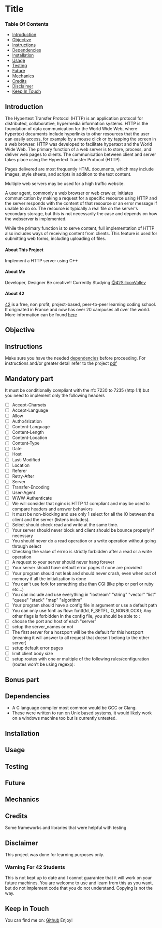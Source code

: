 # Title

### Table Of Contents
* [Introduction](#introduction)
* [Objective](#objective)
* [Instructions](#instructions)
* [Dependencies](#dependencies)
* [Installation](#installation)
* [Usage](#usage)
* [Testing](#testing) 
* [Future](#future)
* [Mechanics](#mechanics)
* [Credits](#credits)
* [Disclaimer](#disclaimer)
* [Keep In Touch](#keep-in-touch)

## Introduction  
The Hypertext Transfer Protocol (HTTP) is an application protocol for distributed, collaborative, hypermedia information systems.
HTTP is the foundation of data communication for the World Wide Web, where hypertext documents include hyperlinks to other resources that the user can easily access, for example by a mouse click or by tapping the screen in a web browser.
HTTP was developed to facilitate hypertext and the World Wide Web.
The primary function of a web server is to store, process, and deliver web pages to clients.
The communication between client and server takes place using the Hypertext Transfer Protocol (HTTP).

Pages delivered are most frequently HTML documents, which may include images, style sheets, and scripts in addition to the text content.

Multiple web servers may be used for a high traffic website.

A user agent, commonly a web browser or web crawler, initiates communication by making a request for a specific resource using HTTP and the server responds with the content of that resource or an error message if unable to do so. The resource is typically a real file on the server's secondary storage, but this is not necessarily the case and depends on how the webserver is implemented.

While the primary function is to serve content, full implementation of HTTP also includes ways of receiving content from clients. This feature is used for submitting web forms, including uploading of files.
#### About This Project
Implement a HTTP server using C++
#### About Me
Developer, Designer Be creative!! Currently Studying [@42SiliconValley][42]

#### About 42  
[42][42] is a free, non profit, project-based, peer-to-peer learning coding school. It originated in France and now has over 20 campuses all over the world. More information can be found [here][42] 

## Objective  

## Instructions
Make sure you have the needed [dependencies](#dependencies) before proceeding.
For instructions and/or greater detail refer to the project [pdf][pdf]
## Mandatory part
It must be conditionally compliant with the rfc 7230 to 7235 (http 1.1) but you need to implement only the following headers
-[ ] Accept-Charsets
-[ ] Accept-Language
-[ ] Allow
-[ ] Autho4rization
-[ ] Content-Language
-[ ] Content-Length
-[ ] Content-Location
-[ ] Content-Type
-[ ] Date
-[ ] Host
-[ ] Last-Modified
-[ ] Location
-[ ] Referer
-[ ] Retry-After
-[ ] Server
-[ ] Transfer-Encoding
-[ ] User-Agent
-[ ] WWW-Authenticate
-[ ] We will consider that nginx is HTTP 1.1 compliant and may be used to compare headers and answer behaviors
-[ ] It must be non-blocking and use only 1 select for all the IO between the client and the server (listens includes).
-[ ] Select should check read and write at the same time.
-[ ] Your server should never block and client should be bounce properly if necessary
-[ ] You should never do a read operation or a write operation without going through select
-[ ] Checking the value of errno is strictly forbidden after a read or a write operation
-[ ] A request to your server should never hang forever
-[ ] Your server should have default error pages if none are provided
-[ ] Your program should not leak and should never crash, even when out of memory if all the initialization is done
-[ ] You can't use fork for something else than CGI (like php or perl or ruby etc...)
-[ ] You can include and use everything in "iostream" "string" "vector" "list" "queue" "stack" "map" "algorithm"
-[ ] Your program should have a config file in argument or use a default path
-[ ] You can only use fcntl as flow: fcntl(fd, F_SETFL, O_NONBLOCK); Any other flags is forbidden
In the config file, you should be able to :
-[ ] choose the port and host of each "server"
-[ ] setup the server_names or not
-[ ] The first server for a host:port will be the default for this host:port (meaning it will answer to all request that doesn't belong to the other server)
-[ ] setup default error pages
-[ ] limit client body size
-[ ] setup routes with one or multiple of the following rules/configuration (routes won't be using regexp):
## Bonus part

## Dependencies  
* A C language compiler most common would be GCC or Clang.
* These were written to run on Unix based systems, it would likely work on a windows machine too but is currently untested. 

## Installation 

## Usage  

## Testing  

## Future 

## Mechanics  

## Credits  

Some frameworks and libraries that were helpful with testing.   

## Disclaimer

This project was done for learning purposes only.

### Warning For 42 Students

This is not kept up to date and I cannot guarantee that it will work on your future machines. You are welcome to use and learn from this as you want, but do not implement code that you do not understand. Copying is not the way. 

## Keep in Touch

You can find me on:
[Github][kosehy]
Enjoy!

[42]: http://42.us.org "42 USA"
[pdf]: pdf

[kosehy]: https://github.com/kosehy
